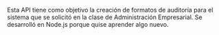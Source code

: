 Esta API tiene como objetivo la creación de formatos de auditoría para el sistema que se solicitó en la clase de Administración Empresarial. Se desarrolló en Node.js porque quise aprender algo nuevo.
